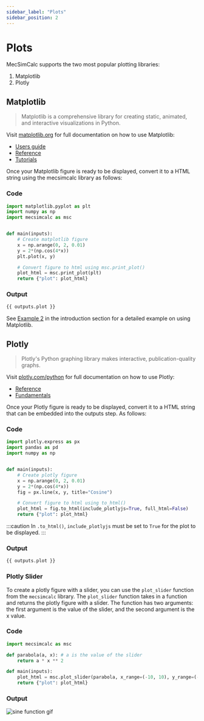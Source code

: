 ```yaml
---
sidebar_label: "Plots"
sidebar_position: 2
---
```


# Plots

MecSimCalc supports the two most popular plotting libraries:

1. Matplotlib
2. Plotly

## Matplotlib

> Matplotlib is a comprehensive library for creating static, animated, and interactive visualizations in Python.

Visit [matplotlib.org](https://matplotlib.org/) for full documentation on how to use Matplotlib:

- [Users guide](https://matplotlib.org/stable/users/index.html)
- [Reference](https://matplotlib.org/stable/api/index.html)
- [Tutorials](https://matplotlib.org/stable/tutorials/index.html)

Once your Matplotlib figure is ready to be displayed, convert it to a HTML string using the mecsimcalc library as follows:

### Code

```python
import matplotlib.pyplot as plt
import numpy as np
import mecsimcalc as msc


def main(inputs):
    # Create matplotlib figure
    x = np.arange(0, 2, 0.01)
    y = 2*(np.cos(4*x))
    plt.plot(x, y)

    # Convert figure to html using msc.print_plot()
    plot_html = msc.print_plot(plt)
    return {"plot": plot_html}
```

### Output

```html
{{ outputs.plot }}
```

See [Example 2](../getting-started/example-2) in the introduction section for a detailed example on using Matplotlib.

## Plotly

> Plotly's Python graphing library makes interactive, publication-quality graphs.

Visit [plotly.com/python](https://plotly.com/python/) for full documentation on how to use Plotly:

- [Reference](https://plotly.com/python-api-reference/)
- [Fundamentals](https://plotly.com/python/plotly-fundamentals/)

Once your Plotly figure is ready to be displayed, convert it to a HTML string that can be embedded into the outputs step. As follows:

### Code

```python
import plotly.express as px
import pandas as pd
import numpy as np


def main(inputs):
    # Create plotly figure
    x = np.arange(0, 2, 0.01)
    y = 2*(np.cos(4*x))
    fig = px.line(x, y, title="Cosine")

    # Convert figure to html using to_html()
    plot_html = fig.to_html(include_plotlyjs=True, full_html=False)
    return {"plot": plot_html}
```

:::caution
In `.to_html()`, `include_plotlyjs` must be set to `True` for the plot to be displayed.
:::

### Output

```html
{{ outputs.plot }}
```

### Plotly Slider

To create a plotly figure with a slider, you can use the `plot_slider` function from the `mecsimcalc` library. The `plot_slider` function takes in a function and returns the plotly figure with a slider. The function has two arguments: the first argument is the value of the slider, and the second argument is the x value.

### Code

```python
import mecsimcalc as msc

def parabola(a, x): # a is the value of the slider
    return a * x ** 2

def main(inputs):
    plot_html = msc.plot_slider(parabola, x_range=(-10, 10), y_range=(-100, 100), initial_value=4, slider_range=(-10,10))
    return {"plot": plot_html}
```

### Output

<div style={{textAlign: 'center'}}>

![sine function gif](./images/slider.png)

</div>
